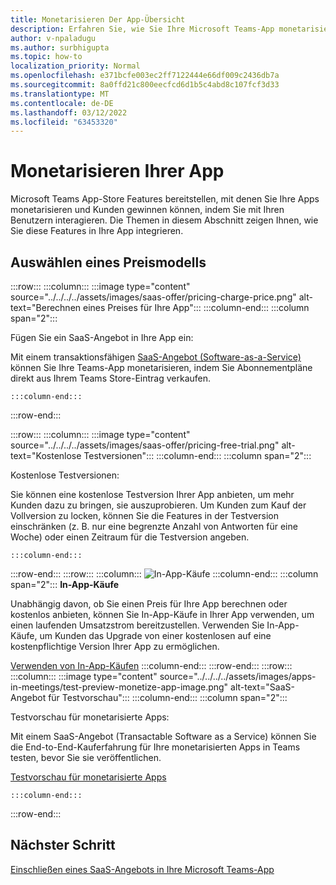 ```yaml
---
title: Monetarisieren Der App-Übersicht
description: Erfahren Sie, wie Sie Ihre Microsoft Teams-App monetarisieren.
author: v-npaladugu
ms.author: surbhigupta
ms.topic: how-to
localization_priority: Normal
ms.openlocfilehash: e371bcfe003ec2ff7122444e66df009c2436db7a
ms.sourcegitcommit: 8a0ffd21c800eecfcd6d1b5c4abd8c107fcf3d33
ms.translationtype: MT
ms.contentlocale: de-DE
ms.lasthandoff: 03/12/2022
ms.locfileid: "63453320"
---
```

# <a name="monetize-your-app"></a>Monetarisieren Ihrer App

Microsoft Teams App-Store Features bereitstellen, mit denen Sie Ihre Apps monetarisieren und Kunden gewinnen können, indem Sie mit Ihren Benutzern interagieren. Die Themen in diesem Abschnitt zeigen Ihnen, wie Sie diese Features in Ihre App integrieren.

## <a name="choose-a-pricing-model"></a>Auswählen eines Preismodells

:::row:::
    :::column:::
        :::image type="content" source="../../../../assets/images/saas-offer/pricing-charge-price.png" alt-text="Berechnen eines Preises für Ihre App":::
    :::column-end:::
    :::column span="2":::

Fügen Sie ein SaaS-Angebot in Ihre App ein:

Mit einem transaktionsfähigen [SaaS-Angebot (Software-as-a-Service)](~/concepts/deploy-and-publish/appsource/prepare/include-saas-offer.md) können Sie Ihre Teams-App monetarisieren, indem Sie Abonnementpläne direkt aus Ihrem Teams Store-Eintrag verkaufen.

    :::column-end:::
:::row-end:::

:::row:::
    :::column:::
     :::image type="content" source="../../../../assets/images/saas-offer/pricing-free-trial.png" alt-text="Kostenlose Testversionen":::
    :::column-end:::
    :::column span="2":::

Kostenlose Testversionen:

Sie können eine kostenlose Testversion Ihrer App anbieten, um mehr Kunden dazu zu bringen, sie auszuprobieren. Um Kunden zum Kauf der Vollversion zu locken, können Sie die Features in der Testversion einschränken (z. B. nur eine begrenzte Anzahl von Antworten für eine Woche) oder einen Zeitraum für die Testversion angeben.

    :::column-end:::
:::row-end:::
:::row:::
    :::column:::
        ![In-App-Käufe](~/assets/images/saas-offer/pricing-in-app-purchases.png)
    :::column-end:::
    :::column span="2":::
**In-App-Käufe**

Unabhängig davon, ob Sie einen Preis für Ihre App berechnen oder kostenlos anbieten, können Sie In-App-Käufe in Ihrer App verwenden, um einen laufenden Umsatzstrom bereitzustellen. Verwenden Sie In-App-Käufe, um Kunden das Upgrade von einer kostenlosen auf eine kostenpflichtige Version Ihrer App zu ermöglichen.

[Verwenden von In-App-Käufen](~/concepts/deploy-and-publish/appsource/prepare/in-app-purchase-flow.md)
    :::column-end:::
:::row-end:::
:::row:::
    :::column:::
        :::image type="content" source="../../../../assets/images/apps-in-meetings/test-preview-monetize-app-image.png" alt-text="SaaS-Angebot für Testvorschau":::
    :::column-end:::
    :::column span="2":::

Testvorschau für monetarisierte Apps:

Mit einem SaaS-Angebot (Transactable Software as a Service) können Sie die End-to-End-Kauferfahrung für Ihre monetarisierten Apps in Teams testen, bevor Sie sie veröffentlichen.

[Testvorschau für monetarisierte Apps](Test-preview-for-monetized-apps.md)

    :::column-end:::
:::row-end:::

## <a name="next-step"></a>Nächster Schritt

[Einschließen eines SaaS-Angebots in Ihre Microsoft Teams-App](~/concepts/deploy-and-publish/appsource/prepare/include-saas-offer.md)
